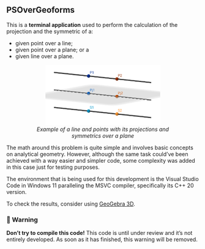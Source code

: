 ## PSOverGeoforms
This is a **terminal application** used to perform the calculation of the projection and the symmetric of a:

- given point over a line;
- given point over a plane; or a 
- given line over a plane.

<figure style="text-align: center; font-style: italic; font-size: 10;">
  <img src="img/example.png" alt="example" width="300px">
  <figcaption>Example of a line and points with its projections and symmetrics over a plane</figcaption>
</figure>

The math around this problem is quite simple and involves basic concepts on analytical geometry. However, although the same task could’ve been achieved with a way easier and simpler code, some complexity was added in this case just for testing purposes.

The environment that is being used for this development is the Visual Studio Code in Windows 11 paralleling the MSVC compiler, specifically its C++ 20 version.

To check the results, consider using [GeoGebra 3D](https://www.geogebra.org/3d).

### 🚫 Warning
**Don’t try to compile this code!**
This code is until under review and it’s not entirely developed. As soon as it has finished, this warning will be removed.
